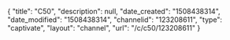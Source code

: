 {
    "title": "C50",
    "description": null,
    "date_created": "1508438314",
    "date_modified": "1508438314",
    "channelid": "123208611",
    "type": "captivate",
    "layout": "channel",
    "url": "\/c\/c50\/123208611"
}